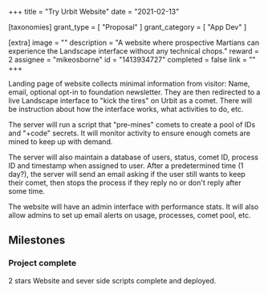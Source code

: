 +++
title = "Try Urbit Website"
date = "2021-02-13"

[taxonomies]
grant_type = [ "Proposal" ]
grant_category = [ "App Dev" ]

[extra]
image = ""
description = "A website where prospective Martians can experience the Landscape interface without any technical chops."
reward = 2
assignee = "mikeosborne"
id = "1413934727"
completed = false
link = ""
+++

Landing page of website collects minimal information from visitor: Name, email, optional opt-in to foundation newsletter. They are then redirected to a live Landscape interface to "kick the tires" on Urbit as a comet. There will be instruction about how the interface works, what activities to do, etc.

The server will run a script that "pre-mines" comets to create a pool of IDs and "+code" secrets. It will monitor activity to ensure enough comets are mined to keep up with demand.

The server will also maintain a database of users, status, comet ID, process ID and timestamp when assigned to user. After a predetermined time (1 day?), the server will send an email asking if the user still wants to keep their comet, then stops the process if they reply no or don't reply after some time.

The website will have an admin interface with performance stats. It will also allow admins to set up email alerts on usage, processes, comet pool, etc.

## Milestones

### Project complete

2 stars
Website and sever side scripts complete and deployed.
